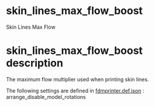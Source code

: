 
# skin_lines_max_flow_boost
Skin Lines Max Flow


# skin_lines_max_flow_boost description
The maximum flow multiplier used when printing skin lines.

The following settings are defined in [fdmprinter.def.json](https://github.com/smartavionics/Cura/blob/mb-master/resources/definitions/fdmprinter.def.json) : arrange_disable_model_rotations